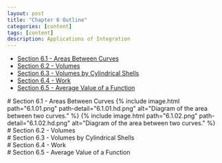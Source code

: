 ```yaml
---
layout: post
title: "Chapter 6 Outline"
categories: [content]
tags: [content]
description: Applications of Integration
---
```

* [Section 6.1 - Areas Between Curves](#s1)
* [Section 6.2 - Volumes](#s2)
* [Section 6.3 - Volumes by Cylindrical Shells](#s3)
* [Section 6.4 - Work](#s4)
* [Section 6.5 - Average Value of a Function](#s5)

<div id='s1'/>
# Section 6.1 - Areas Between Curves
{% include image.html path="6.1.01.png" path-detail="6.1.01.hd.png" alt="Diagram of the area between two curves." %}
{% include image.html path="6.1.02.png" path-detail="6.1.02.hd.png" alt="Diagram of the area between two curves." %}


<div id='s2'/>
# Section 6.2 - Volumes

<div id='s3'/>
# Section 6.3 - Volumes by Cylindrical Shells

<div id='s4'/>
# Section 6.4 - Work

<div id='s5'/>
# Section 6.5 - Average Value of a Function
